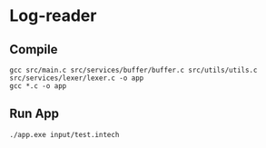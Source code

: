 # Log-reader

## Compile

```
gcc src/main.c src/services/buffer/buffer.c src/utils/utils.c src/services/lexer/lexer.c -o app
gcc *.c -o app
```

## Run App

```
./app.exe input/test.intech
```
